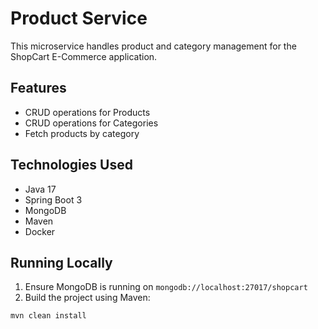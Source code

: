 # Product Service

This microservice handles product and category management for the ShopCart E-Commerce application.

## Features

- CRUD operations for Products
- CRUD operations for Categories
- Fetch products by category

## Technologies Used

- Java 17
- Spring Boot 3
- MongoDB
- Maven
- Docker

## Running Locally

1. Ensure MongoDB is running on `mongodb://localhost:27017/shopcart`
2. Build the project using Maven:

```bash
mvn clean install
